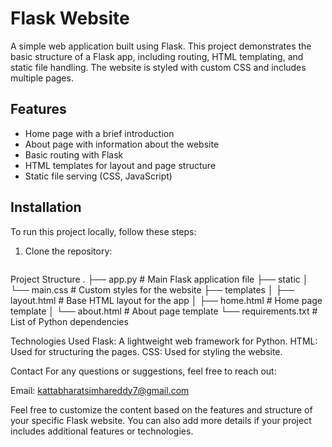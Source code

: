 # Flask Website

A simple web application built using Flask. This project demonstrates the basic structure of a Flask app, including routing, HTML templating, and static file handling. The website is styled with custom CSS and includes multiple pages.

## Features

- Home page with a brief introduction
- About page with information about the website
- Basic routing with Flask
- HTML templates for layout and page structure
- Static file serving (CSS, JavaScript)

## Installation

To run this project locally, follow these steps:

1. Clone the repository:
   ```bash

Project Structure
.
├── app.py               # Main Flask application file
├── static
│   └── main.css         # Custom styles for the website
├── templates
│   ├── layout.html      # Base HTML layout for the app
│   ├── home.html        # Home page template
│   └── about.html       # About page template
└── requirements.txt     # List of Python dependencies


Technologies Used
Flask: A lightweight web framework for Python.
HTML: Used for structuring the pages.
CSS: Used for styling the website.

Contact
For any questions or suggestions, feel free to reach out:

Email: kattabharatsimhareddy7@gmail.com

Feel free to customize the content based on the features and structure of your specific Flask website. You can also add more details if your project includes additional features or technologies.

